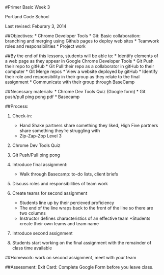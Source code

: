 
#Primer Basic Week 3

Portland Code School

Last revised: Feburary 3, 2014

##Objectives: 
	*	Chrome Developer Tools
	*	Git: Basic collaboration: branching and merging using Github pages to deploy web sites
	*	Teamwork roles and responsibilities 
	*	Project work 

##By the end of this lessons, students will be able to:
	*	Identify elements of a web page as they appear in Google Chrome Developer Tools
	*	Git Push their repo to gitHub
	*	Git Pull their repo as a collaborator in gitHub to their computer
	*	Git Merge repos
	*	View a website deployed by gitHub
	*	Identify their role and responsibility in their group as they relate to the final assignment
	*	Communicate with their group through BaseCamp 
	

##Necessary materials: 
	*	Chrome Dev Tools Quiz (Google form)
	*	Git push/pull ping pong pdf
	*	Basecamp

##Process:
1.	Check-in: 
	*	Hand Shake partners share something they liked, High Five partners share something they’re struggling with
	*	Zip-Zap-Zop Level 3

2.	Chrome Dev Tools Quiz
3.	Git Push/Pull ping pong
4.	Introduce final assignment:
	*	Walk through Basecamp: to-do lists, client briefs
5.	Discuss roles and responsibilities of team work
6.	Create teams for second assignment	
	*	Students line up by their percieved proficiency 
	*	The end of the line wraps back to the front of the line so there are two columns
	*	Instructor defines characteristics of an effective team
	*Students create their own teams and team name
7.	Introduce second assignment
8.	Students start working on the final assignment with the remainder of class time available

##Homework: work on second assignment, meet with your team

##Assessment: 
	Exit Card: Complete Google Form before you leave class. 



